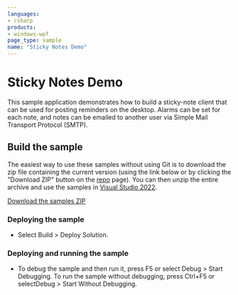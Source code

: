 ```yaml
---
languages:
- csharp
products:
- windows-wpf
page_type: sample
name: "Sticky Notes Demo"
---
```

# Sticky Notes Demo
This sample application demonstrates how to build a sticky-note client that can be used for posting reminders on the desktop. Alarms can be set for each note, and notes can be emailed to another user via Simple Mail Transport Protocol (SMTP).

## Build the sample
The easiest way to use these samples without using Git is to download the zip file containing the current version (using the link below or by clicking the "Download ZIP" button on the [repo](https://github.com/microsoft/WPF-Samples?tab=readme-ov-file) page). You can then unzip the entire archive and use the samples in [Visual Studio 2022](https://www.visualstudio.com/wpf-vs).

[Download the samples ZIP](../../archive/main.zip)

### Deploying the sample
- Select Build > Deploy Solution. 

### Deploying and running the sample
- To debug the sample and then run it, press F5 or select Debug >  Start Debugging. To run the sample without debugging, press Ctrl+F5 or selectDebug > Start Without Debugging. 


